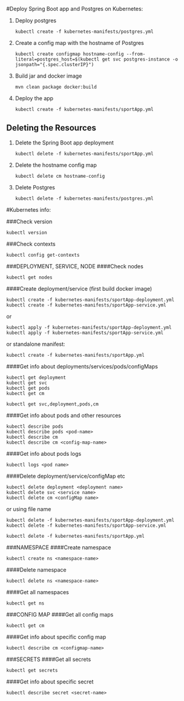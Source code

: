 #Deploy Spring Boot app and Postgres on Kubernetes:
1. Deploy postgres
   ```
   kubectl create -f kubernetes-manifests/postgres.yml
   ```

2. Create a config map with the hostname of Postgres
   ```
   kubectl create configmap hostname-config --from-literal=postgres_host=$(kubectl get svc postgres-instance -o jsonpath="{.spec.clusterIP}")
   ```

3. Build jar and docker image

   ```
   mvn clean package docker:build
   ```

4. Deploy the app
   ```
   kubectl create -f kubernetes-manifests/sportApp.yml
   ```

## Deleting the Resources
1. Delete the Spring Boot app deployment
   ```
   kubectl delete -f kubernetes-manifests/sportApp.yml
   ```

2. Delete the hostname config map
   ```
   kubectl delete cm hostname-config
   ```

3. Delete Postgres
   ```
   kubectl delete -f kubernetes-manifests/postgres.yml
   ```



#Kubernetes info:

###Check version
```
kubectl version
```

###Check contexts
```
kubectl config get-contexts
```


###DEPLOYMENT, SERVICE, NODE
####Check nodes
```
kubectl get nodes
```

####Create deployment/service (first build docker image)
```
kubectl create -f kubernetes-manifests/sportApp-deployment.yml
kubectl create -f kubernetes-manifests/sportApp-service.yml
```
or
```
kubectl apply -f kubernetes-manifests/sportApp-deployment.yml
kubectl apply -f kubernetes-manifests/sportApp-service.yml
```

or standalone manifest:
```
kubectl create -f kubernetes-manifests/sportApp.yml
```

####Get info about deployments/services/pods/configMaps
```
kubectl get deployment
kubectl get svc
kubectl get pods
kubectl get cm
```
```
kubectl get svc,deployment,pods,cm
```

####Get info about pods and other resources
```
kubectl describe pods
kubectl describe pods <pod-name>
kubectl describe cm
kubectl describe cm <config-map-name>
```

####Get info about pods logs
```
kubectl logs <pod name>
```

####Delete deployment/service/configMap etc
```
kubectl delete deployment <deployment name>
kubectl delete svc <service name>
kubectl delete cm <configMap name>
```

or using file name

```
kubectl delete -f kubernetes-manifests/sportApp-deployment.yml
kubectl delete -f kubernetes-manifests/sportApp-service.yml
```
```
kubectl delete -f kubernetes-manifests/sportApp.yml
```


###NAMESPACE
####Create namespace
```
kubectl create ns <namespace-name>
```
####Delete namespace
```
kubectl delete ns <namespace-name>
```
####Get all namespaces
```
kubectl get ns
```


###CONFIG MAP
####Get all config maps
```
kubectl get cm
```
####Get info about specific config map
```
kubectl describe cm <configmap-name>
```

###SECRETS
####Get all secrets
```
kubectl get secrets
```
####Get info about specific secret
```
kubectl describe secret <secret-name>
```
